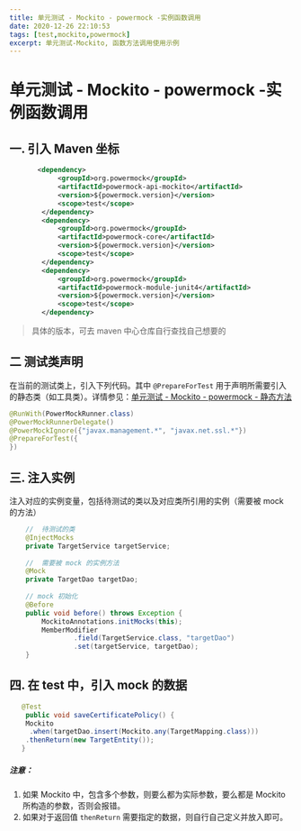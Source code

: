 ```yaml
---
title: 单元测试 - Mockito - powermock -实例函数调用
date: 2020-12-26 22:10:53
tags: [test,mockito,powermock]
excerpt: 单元测试-Mockito, 函数方法调用使用示例
---
```


# 单元测试 - Mockito - powermock -实例函数调用

## 一. 引入 Maven 坐标

```xml
       <dependency>
            <groupId>org.powermock</groupId>
            <artifactId>powermock-api-mockito</artifactId>
            <version>${powermock.version}</version>
            <scope>test</scope>
        </dependency>
        <dependency>
            <groupId>org.powermock</groupId>
            <artifactId>powermock-core</artifactId>
            <version>${powermock.version}</version>
            <scope>test</scope>
        </dependency>
        <dependency>
            <groupId>org.powermock</groupId>
            <artifactId>powermock-module-junit4</artifactId>
            <version>${powermock.version}</version>
            <scope>test</scope>
        </dependency>
```

> 具体的版本，可去 maven 中心仓库自行查找自己想要的

## 二 测试类声明

在当前的测试类上，引入下列代码。其中 `@PrepareForTest`  用于声明所需要引入的静态类（如工具类）。详情参见：[单元测试 - Mockito - powermock - 静态方法](https://starrier.starrier.org/blogs/test-mockito-static.html)

```java
@RunWith(PowerMockRunner.class)
@PowerMockRunnerDelegate()
@PowerMockIgnore({"javax.management.*", "javax.net.ssl.*"})
@PrepareForTest({     
})
```

## 三. 注入实例

注入对应的实例变量，包括待测试的类以及对应类所引用的实例（需要被 mock 的方法）

```java
    //  待测试的类
    @InjectMocks
    private TargetService targetService;
   
    //  需要被 mock 的实例方法
    @Mock
    private TargetDao targetDao;
   
    // mock 初始化
    @Before
    public void before() throws Exception {
        MockitoAnnotations.initMocks(this);
        MemberModifier
                .field(TargetService.class, "targetDao")
                .set(targetService, targetDao);
    }
```

## 四.  在 test 中，引入 mock 的数据

```java
   @Test
    public void saveCertificatePolicy() {
    Mockito
     .when(targetDao.insert(Mockito.any(TargetMapping.class)))
    .thenReturn(new TargetEntity());
   }
```

##### 注意：

1.  如果 Mockito 中，包含多个参数，则要么都为实际参数，要么都是 Mockito 所构造的参数，否则会报错。
2.  如果对于返回值 `thenReturn` 需要指定的数据，则自行自己定义并放入即可。
